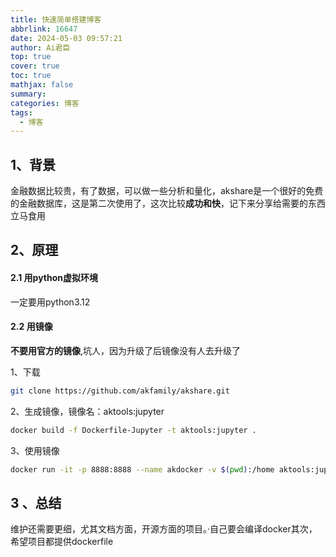 ```yaml
---
title: 快速简单搭建博客
abbrlink: 16647
date: 2024-05-03 09:57:21
author: Ai君臣
top: true
cover: true
toc: true
mathjax: false
summary: 
categories: 博客
tags:
  - 博客
---
```


## 1、背景

金融数据比较贵，有了数据，可以做一些分析和量化，akshare是一个很好的免费的金融数据库，这是第二次使用了，这次比较**成功和快**，记下来分享给需要的东西立马食用





## 2、原理

#### 2.1 用python虚拟环境

一定要用python3.12



#### 2.2 用镜像

 **不要用官方的镜像**,坑人，因为升级了后镜像没有人去升级了

1、下载

```bash
git clone https://github.com/akfamily/akshare.git

```

2、生成镜像，镜像名：aktools:jupyter

```bash
docker build -f Dockerfile-Jupyter -t aktools:jupyter .
```

3、使用镜像

```bash
docker run -it -p 8888:8888 --name akdocker -v $(pwd):/home aktools:jupyter jupyter-lab --allow-root --no-browser --ip=0.0.0.0
```



## 3 、总结

维护还需要更细，尤其文档方面，开源方面的项目。·自己要会编译docker其次，希望项目都提供dockerfile





> 
> 
> 
